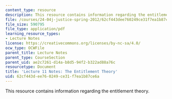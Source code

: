 ```yaml
---
content_type: resource
description: This resource contains information regarding the entitlement theory.
file: /courses/24-04j-justice-spring-2012/62cf443dee760249ce31f7ea1b87ce6a_MIT24_04JS12_lec11.pdf
file_size: 590795
file_type: application/pdf
learning_resource_types:
- Lecture Notes
license: https://creativecommons.org/licenses/by-nc-sa/4.0/
ocw_type: OCWFile
parent_title: Lecture Notes
parent_type: CourseSection
parent_uid: ae2c7261-d14a-b8d5-94f2-b322ad88a76c
resourcetype: Document
title: 'Lecture 11 Notes: The Entitlement Theory'
uid: 62cf443d-ee76-0249-ce31-f7ea1b87ce6a
---
```

This resource contains information regarding the entitlement theory.